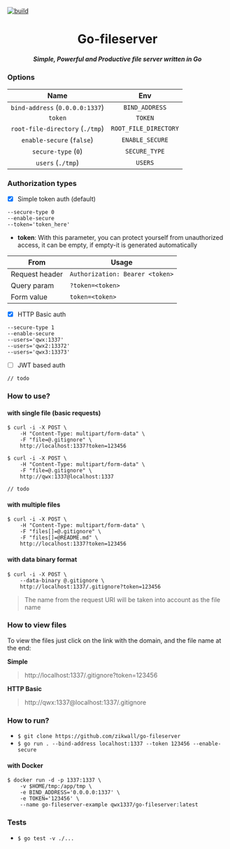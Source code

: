 [![build](https://github.com/zikwall/go-fileserver/workflows/tests/badge.svg)](https://github.com/zikwall/go-fileserver/actions)

<div align="center">
  <h1>Go-fileserver</h1>
  <h5>Simple, Powerful and Productive file server written in Go</h5>
</div>

### Options

| Name                                | Env                     | 
| :---------------------------------: | :---------------------: |
| `bind-address` (`0.0.0.0:1337`)     |  `BIND_ADDRESS`         |
| `token`                             |  `TOKEN`                |
| `root-file-directory` (`./tmp`)     |  `ROOT_FILE_DIRECTORY`  |
| `enable-secure` (`false`)           |  `ENABLE_SECURE`        |
| `secure-type` (`0`)                 |  `SECURE_TYPE`          |
| `users` (`./tmp`)                   |  `USERS`                |

### Authorization types

- [x] Simple token auth (default)

```shell
--secure-type 0
--enable-secure
--token='token_here'
```

- __token__: With this parameter, you can protect yourself from unauthorized access, it can be empty, if empty-it is generated automatically

From              | Usage 
---               | --- | 
Request header    | `Authorization: Bearer <token>`
Query param       | `?token=<token>` 
Form value        | `token=<token>`

- [x] HTTP Basic auth

```shell
--secure-type 1
--enable-secure
--users='qwx:1337'
--users='qwx2:13372'
--users='qwx3:13373'
```

- [ ] JWT based auth

```shell
// todo
```

### How to use?

#### with single file (basic requests)

```shell
$ curl -i -X POST \
    -H "Content-Type: multipart/form-data" \
    -F "file=@.gitignore" \
    http://localhost:1337?token=123456
```

```shell
$ curl -i -X POST \
    -H "Content-Type: multipart/form-data" \
    -F "file=@.gitignore" \
    http://qwx:1337@localhost:1337
```

```shell
// todo
```

#### with multiple files

```shell
$ curl -i -X POST \
    -H "Content-Type: multipart/form-data" \
    -F "files[]=@.gitignore" \
    -F "files[]=@README.md" \
    http://localhost:1337?token=123456
```

#### with data binary format

```shell
$ curl -i -X POST \
    --data-binary @.gitignore \
    http://localhost:1337/.gitignore?token=123456
```
> The name from the request URI will be taken into account as the file name

### How to view files

To view the files just click on the link with the domain, and the file name at the end: 

**Simple**
> http://localhost:1337/.gitignore?token=123456

**HTTP Basic**
> http://qwx:1337@localhost:1337/.gitignore

### How to run?

- `$ git clone https://github.com/zikwall/go-fileserver`
- `$ go run . --bind-address localhost:1337 --token 123456 --enable-secure`

#### with Docker

```shell
$ docker run -d -p 1337:1337 \
    -v $HOME/tmp:/app/tmp \
    -e BIND_ADDRESS='0.0.0.0:1337' \
    -e TOKEN='123456' \
    --name go-fileserver-example qwx1337/go-fileserver:latest
```

### Tests

- `$ go test -v ./...`
